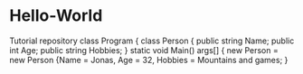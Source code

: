 # Hello-World
Tutorial repository
class Program
{
  class Person
  {
    public string Name;
    public int Age;
    public string Hobbies;
    }
  static void Main() args[]
  {
  new Person = new Person {Name = Jonas, Age = 32, Hobbies = Mountains and games;
  }
